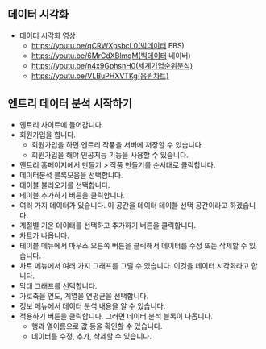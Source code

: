 ## 데이터 시각화 
* 데이터 시각화 영상
  * https://youtu.be/qCRWXpsbcL0(빅데이터 EBS)  
  * https://youtu.be/6MrCdXBlmqM(빅데이터 네이버) 
  * https://youtu.be/n4x9GphsnH0(세계기업순위분석) 
  * https://youtu.be/VLBuPHXVTKg(음원차트)

## 엔트리 데이터 분석 시작하기
* 엔트리 사이트에 들어갑니다.
* 회원가입을 합니다.
   * 회원가입을 하면 엔트리 작품을 서버에 저장할 수 있습니다.
   * 회원가입을 해야 인공지능 기능을 사용할 수 있습니다.
* 엔트리 홈페이지에서 만들기 > 작품 만들기를 순서대로 클릭합니다.
* 데이터분석 블록모음을 선택합니다.
* 테이블 불러오기를 선택합니다.
* 테이블 추가하기 버튼을 클릭합니다.
* 여러 가지 데이터가 있습니다. 이 공간을 데이터 테이블 선택 공간이라고 하겠습니다.
* 계절별 기온 데이터를 선택하고 추가하기 버튼을 클릭합니다.
* 차트가 나옵니다.
* 테이블 메뉴에서 마우스 오른쪽 버튼을 클릭해서 데이터를 수정 또는 삭제할 수 있습니다.
* 차트 메뉴에서 여러 가지 그래프를 그릴 수 있습니다. 이것을 데이터 시각화라고 합니다.
* 막대 그래프를 선택합니다.
* 가로축을 연도, 계열을 연평균을 선택합니다.
* 정보 메뉴에서 데이터 분석 내용을 알 수 있습니다.
* 적용하기 버튼을 클릭합니다. 그러면 데이터 분석 블록이 나옵니다.
   * 행과 열이름으로 값 등을 확인할 수 있습니다.
   * 데이터를 수정, 추가, 삭제할 수 있습니다.
